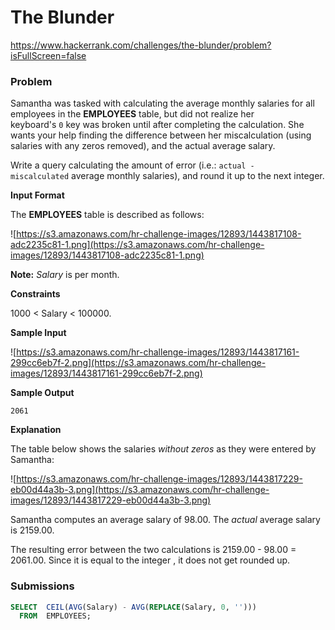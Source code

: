 # The Blunder

https://www.hackerrank.com/challenges/the-blunder/problem?isFullScreen=false

### Problem

Samantha was tasked with calculating the average monthly salaries for all employees in the **EMPLOYEES** table, but did not realize her keyboard's `0` key was broken until after completing the calculation. She wants your help finding the difference between her miscalculation (using salaries with any zeros removed), and the actual average salary.

Write a query calculating the amount of error (i.e.: `actual - miscalculated` average monthly salaries), and round it up to the next integer.

**Input Format**

The **EMPLOYEES** table is described as follows:

![https://s3.amazonaws.com/hr-challenge-images/12893/1443817108-adc2235c81-1.png](https://s3.amazonaws.com/hr-challenge-images/12893/1443817108-adc2235c81-1.png)

**Note:** *Salary* is per month.

**Constraints**

1000 < Salary < 100000.

**Sample Input**

![https://s3.amazonaws.com/hr-challenge-images/12893/1443817161-299cc6eb7f-2.png](https://s3.amazonaws.com/hr-challenge-images/12893/1443817161-299cc6eb7f-2.png)

**Sample Output**

`2061`

**Explanation**

The table below shows the salaries *without zeros* as they were entered by Samantha:

![https://s3.amazonaws.com/hr-challenge-images/12893/1443817229-eb00d44a3b-3.png](https://s3.amazonaws.com/hr-challenge-images/12893/1443817229-eb00d44a3b-3.png)

Samantha computes an average salary of 98.00. The *actual* average salary is 2159.00.

The resulting error between the two calculations is 2159.00 - 98.00 = 2061.00. Since it is equal to the integer , it does not get rounded up.

### Submissions

```sql
SELECT  CEIL(AVG(Salary) - AVG(REPLACE(Salary, 0, '')))
  FROM  EMPLOYEES;
```